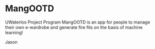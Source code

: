 # MangOOTD
UWaterloo Project Program
MangOOTD is an app for people to manage their own e-wardrobe and generate fire fits on the basis of machine learning!

Jason